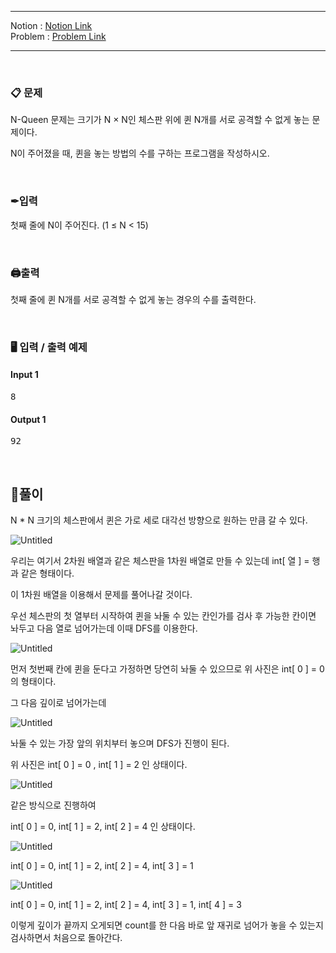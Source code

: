 
***
Notion : [Notion Link](https://west-pineapple-c4d.notion.site/N-Queen-d65e2625e2574f8aa02ca9c3bafbb978)  
Problem : [Problem Link](https://www.acmicpc.net/problem/9663)
***



<br/>

### 📋 문제

N-Queen 문제는 크기가 N × N인 체스판 위에 퀸 N개를 서로 공격할 수 없게 놓는 문제이다.  

N이 주어졌을 때, 퀸을 놓는 방법의 수를 구하는 프로그램을 작성하시오.  

<br/>

### ✒입력

첫째 줄에 N이 주어진다. (1 ≤ N < 15)  

<br/>

### 🖨출력

첫째 줄에 퀸 N개를 서로 공격할 수 없게 놓는 경우의 수를 출력한다.  

<br/>

### 🖥 입력 / 출력 예제

#### Input 1
<pre>
8
</pre>

#### Output 1
<pre>
92
</pre>

<br/>

## 🌈풀이

N * N 크기의 체스판에서 퀸은 가로 세로 대각선 방향으로 원하는 만큼 갈 수 있다.  

![Untitled](https://s3-us-west-2.amazonaws.com/secure.notion-static.com/06665787-93aa-4339-8626-0a8091db440f/Untitled.png)  

우리는 여기서 2차원 배열과 같은 체스판을 1차원 배열로 만들 수 있는데  int[ 열 ] = 행  과 같은 형태이다.  

이 1차원 배열을 이용해서 문제를 풀어나갈 것이다.  

우선 체스판의 첫 열부터 시작하여 퀸을 놔둘 수 있는 칸인가를 검사 후 가능한 칸이면 놔두고 다음 열로 넘어가는데 이때 DFS를 이용한다.  

![Untitled](https://s3-us-west-2.amazonaws.com/secure.notion-static.com/9aadbc1f-1485-4122-95ea-be30d2988b4b/Untitled.png)  

먼저 첫번째 칸에 퀸을 둔다고 가정하면 당연히 놔둘 수 있으므로 위 사진은 int[ 0 ] = 0 의 형태이다.  

그 다음 깊이로 넘어가는데  

![Untitled](https://s3-us-west-2.amazonaws.com/secure.notion-static.com/3d278d20-ce11-4e54-8816-c72f8d3f3e16/Untitled.png)  

놔둘 수 있는 가장 앞의 위치부터 놓으며 DFS가 진행이 된다.  

위 사진은 int[ 0 ] = 0 , int[ 1 ] = 2 인 상태이다.  

![Untitled](https://s3-us-west-2.amazonaws.com/secure.notion-static.com/a6adf874-93fe-4426-97f5-94dbe3220920/Untitled.png)  

같은 방식으로 진행하여   

int[ 0 ] = 0, int[ 1 ] = 2, int[ 2 ] = 4 인 상태이다.  

![Untitled](https://s3-us-west-2.amazonaws.com/secure.notion-static.com/ca9f00e0-30d4-49f7-8fe4-7b28fad286b1/Untitled.png)  

int[ 0 ] = 0, int[ 1 ] = 2, int[ 2 ] = 4, int[ 3 ] = 1  

![Untitled](https://s3-us-west-2.amazonaws.com/secure.notion-static.com/6940d46e-6eed-4fb7-b92a-3e96b9d29e5b/Untitled.png)  

int[ 0 ] = 0, int[ 1 ] = 2, int[ 2 ] = 4, int[ 3 ] = 1, int[ 4 ] = 3  

이렇게 깊이가 끝까지 오게되면 count를 한 다음 바로 앞 재귀로 넘어가 놓을 수 있는지 검사하면서 처음으로 돌아간다.  
